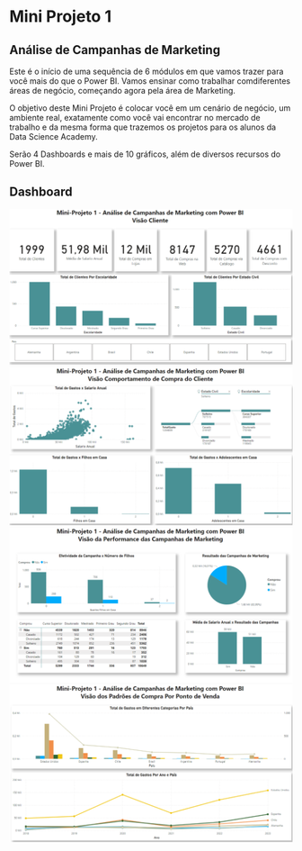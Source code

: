 # Mini Projeto 1

## Análise de Campanhas de Marketing 

Este é o início de uma sequência de 6 módulos em que vamos trazer para você mais do que o Power BI. Vamos ensinar como trabalhar comdiferentes áreas de negócio, começando agora pela área de Marketing.

O objetivo deste Mini Projeto é colocar você em um cenário de negócio, um ambiente
real, exatamente como você vai encontrar no mercado de trabalho e da mesma forma que
trazemos os projetos para os alunos da Data Science Academy.

Serão 4 Dashboards e mais de 10 gráficos, além de diversos recursos do Power BI.

## Dashboard

![](imagens/imagem1.png)
![](imagens/imagem2.png)
![](imagens/imagem3.png)
![](imagens/imagem4.png)